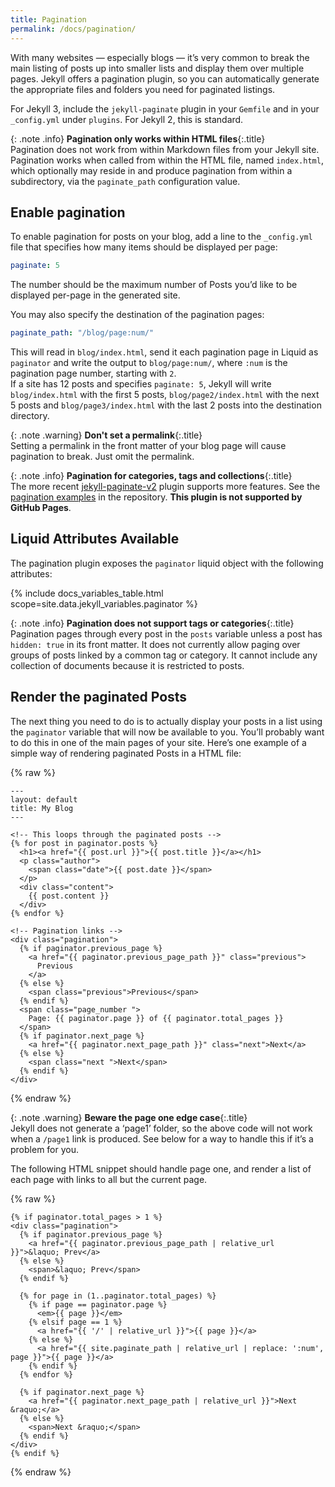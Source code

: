 ```yaml
---
title: Pagination
permalink: /docs/pagination/
---
```


With many websites &mdash; especially blogs &mdash; it’s very common to
break the main listing of posts up into smaller lists and display them over
multiple pages. Jekyll offers a pagination plugin, so you can automatically
generate the appropriate files and folders you need for paginated listings.

For Jekyll 3, include the `jekyll-paginate` plugin in your `Gemfile` and in
your `_config.yml` under `plugins`. For Jekyll 2, this is standard.

{: .note .info}
**Pagination only works within HTML files**{:.title}<br>
Pagination does not work from within Markdown files from
your Jekyll site. Pagination works when called from within the HTML
file, named `index.html`, which optionally may reside in and
produce pagination from within a subdirectory, via the
`paginate_path` configuration value.

## Enable pagination

To enable pagination for posts on your blog, add a line to the `_config.yml` file that
specifies how many items should be displayed per page:

```yaml
paginate: 5
```

The number should be the maximum number of Posts you’d like to be displayed
per-page in the generated site.

You may also specify the destination of the pagination pages:

```yaml
paginate_path: "/blog/page:num/"
```

This will read in `blog/index.html`, send it each pagination page in Liquid as
`paginator` and write the output to `blog/page:num/`, where `:num` is the
pagination page number, starting with `2`. <br/>
If a site has 12 posts and specifies `paginate: 5`, Jekyll will write `blog/index.html`
with the first 5 posts, `blog/page2/index.html` with the next 5 posts and
`blog/page3/index.html` with the last 2 posts into the destination directory.

{: .note .warning}
**Don't set a permalink**{:.title}<br>
Setting a permalink in the front matter of your blog page will cause
pagination to break. Just omit the permalink.

{: .note .info}
**Pagination for categories, tags and collections**{:.title}<br>
The more recent [jekyll-paginate-v2](https://github.com/sverrirs/jekyll-paginate-v2)
plugin supports more features. See the
[pagination examples](https://github.com/sverrirs/jekyll-paginate-v2/tree/master/examples)
in the repository. <strong>This plugin is not supported by GitHub Pages</strong>.

## Liquid Attributes Available

The pagination plugin exposes the `paginator` liquid object with the following
attributes:

{% include docs_variables_table.html scope=site.data.jekyll_variables.paginator %}

{: .note .info}
**Pagination does not support tags or categories**{:.title}<br>
Pagination pages through every post in the `posts`
variable unless a post has `hidden: true` in its front matter.
It does not currently allow paging over groups of posts linked
by a common tag or category. It cannot include any collection of
documents because it is restricted to posts.

## Render the paginated Posts

The next thing you need to do is to actually display your posts in a list using
the `paginator` variable that will now be available to you. You’ll probably
want to do this in one of the main pages of your site. Here’s one example of a
simple way of rendering paginated Posts in a HTML file:

{% raw %}
```liquid
---
layout: default
title: My Blog
---

<!-- This loops through the paginated posts -->
{% for post in paginator.posts %}
  <h1><a href="{{ post.url }}">{{ post.title }}</a></h1>
  <p class="author">
    <span class="date">{{ post.date }}</span>
  </p>
  <div class="content">
    {{ post.content }}
  </div>
{% endfor %}

<!-- Pagination links -->
<div class="pagination">
  {% if paginator.previous_page %}
    <a href="{{ paginator.previous_page_path }}" class="previous">
      Previous
    </a>
  {% else %}
    <span class="previous">Previous</span>
  {% endif %}
  <span class="page_number ">
    Page: {{ paginator.page }} of {{ paginator.total_pages }}
  </span>
  {% if paginator.next_page %}
    <a href="{{ paginator.next_page_path }}" class="next">Next</a>
  {% else %}
    <span class="next ">Next</span>
  {% endif %}
</div>
```
{% endraw %}

{: .note .warning}
**Beware the page one edge case**{:.title}<br>
Jekyll does not generate a ‘page1’ folder, so the above code will not work
when a `/page1` link is produced. See below for a way to handle
this if it’s a problem for you.

The following HTML snippet should handle page one, and render a list of each
page with links to all but the current page.

{% raw %}
```liquid
{% if paginator.total_pages > 1 %}
<div class="pagination">
  {% if paginator.previous_page %}
    <a href="{{ paginator.previous_page_path | relative_url }}">&laquo; Prev</a>
  {% else %}
    <span>&laquo; Prev</span>
  {% endif %}

  {% for page in (1..paginator.total_pages) %}
    {% if page == paginator.page %}
      <em>{{ page }}</em>
    {% elsif page == 1 %}
      <a href="{{ '/' | relative_url }}">{{ page }}</a>
    {% else %}
      <a href="{{ site.paginate_path | relative_url | replace: ':num', page }}">{{ page }}</a>
    {% endif %}
  {% endfor %}

  {% if paginator.next_page %}
    <a href="{{ paginator.next_page_path | relative_url }}">Next &raquo;</a>
  {% else %}
    <span>Next &raquo;</span>
  {% endif %}
</div>
{% endif %}
```
{% endraw %}
